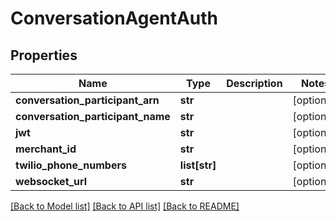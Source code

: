 # ConversationAgentAuth

## Properties
Name | Type | Description | Notes
------------ | ------------- | ------------- | -------------
**conversation_participant_arn** | **str** |  | [optional] 
**conversation_participant_name** | **str** |  | [optional] 
**jwt** | **str** |  | [optional] 
**merchant_id** | **str** |  | [optional] 
**twilio_phone_numbers** | **list[str]** |  | [optional] 
**websocket_url** | **str** |  | [optional] 

[[Back to Model list]](../README.md#documentation-for-models) [[Back to API list]](../README.md#documentation-for-api-endpoints) [[Back to README]](../README.md)


